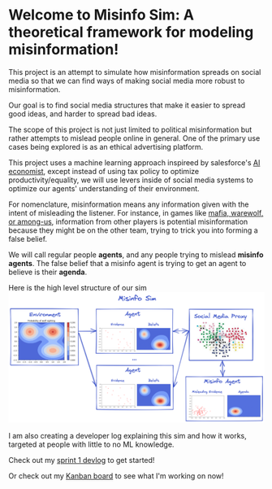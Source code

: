 # Welcome to Misinfo Sim: A theoretical framework for modeling misinformation!

This project is an attempt to simulate how misinformation spreads on social media so that we can find ways of making social media more robust to misinformation.

Our goal is to find social media structures that make it easier to spread good ideas, and harder to spread bad ideas.

The scope of this project is not just limited to political misinformation but rather attempts to mislead people online in general. One of the primary use cases being explored is as an ethical advertising platform.

This project uses a machine learning approach inspireed by salesforce's [AI economist](https://www.salesforce.com/news/stories/introducing-the-ai-economist-why-salesforce-researchers-are-applying-machine-learning-to-economics/), except instead of using tax policy to optimize productivity/equality, we will use levers inside of social media systems to optimize our agents' understanding of their environment.

For nomenclature, misinformation means any information given with the intent of misleading the listener. For instance, in games like [mafia, warewolf, or among-us](https://en.wikipedia.org/wiki/Mafia_(party_game)), information from other players is potential misinformation because they might be on the other team, trying to trick you into forming a false belief.

We will call regular people **agents**, and any people trying to mislead **misinfo agents**. The false belief that a misinfo agent is trying to get an agent to believe is their **agenda**.

Here is the high level structure of our sim
![Graphical overview](https://github.com/Aidankeogh/truth_graph/blob/master/misinfo-sim.png?raw=true)

I am also creating a developer log explaining this sim and how it works, targeted at people with little to no ML knowledge.

Check out my [sprint 1 devlog](https://github.com/Aidankeogh/truth_graph/blob/master/sprint_1_wolf_forest.ipynb) to get started!

Or check out my [Kanban board](https://github.com/Aidankeogh/truth_graph/projects/1) to see what I'm working on now!
